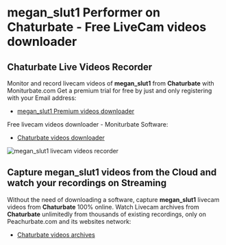 # megan_slut1 Performer on Chaturbate - Free LiveCam videos downloader

## Chaturbate Live Videos Recorder

Monitor and record livecam videos of **megan_slut1** from **Chaturbate** with Moniturbate.com
Get a premium trial for free by just and only registering with your Email address:
* [megan_slut1 Premium videos downloader](https://moniturbate.com/request-demo-licence-key.html)

Free livecam videos downloader - Moniturbate Software:
* [Chaturbate videos downloader](https://moniturbate.com/moniturbate-download-software.html)

![megan_slut1 livecam videos recorder](https://peachurnet.com/templates/moniturbate-software.png)


## Capture megan_slut1 videos from the Cloud and watch your recordings on Streaming

Without the need of downloading a software, capture **megan_slut1** livecam videos from **Chaturbate** 100% online.
Watch Livecam archives from **Chaturbate** unlimitedly from thousands of existing recordings, only on Peachurbate.com and its websites network:
* [Chaturbate videos archives](https://peachurnet.com/)